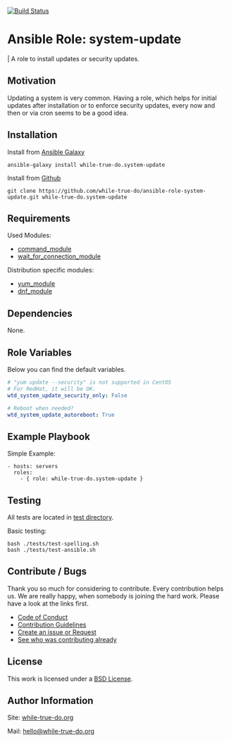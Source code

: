 [![Build Status](https://travis-ci.org/while-true-do/ansible-role-system-update.svg?branch=master)](https://travis-ci.org/while-true-do/ansible-role-system-update)

# Ansible Role: system-update
| A role to install updates or security updates.

## Motivation

Updating a system is very common. Having a role, which helps for initial updates after installation or to enforce security updates, every now and then or via cron seems to be a good idea.

## Installation

Install from [Ansible Galaxy](https://galaxy.ansible.com/while-true-do/system-update)

```
ansible-galaxy install while-true-do.system-update
```

Install from [Github](https://github.com/while-true-do/ansible-role-system-update)

```
git clone https://github.com/while-true-do/ansible-role-system-update.git while-true-do.system-update
```

## Requirements

Used Modules:

-   [command_module](https://docs.ansible.com/ansible/latest/command_module.html)
-   [wait_for_connection_module](https://docs.ansible.com/ansible/latest/modules/wait_for_connection_module.html)

Distribution specific modules:

-   [yum_module](https://docs.ansible.com/ansible/latest/yum_module.html)
-   [dnf_module](https://docs.ansible.com/ansible/latest/modules/dnf_module.html)

## Dependencies

None.

## Role Variables

Below you can find the default variables.

```yaml
# "yum update --security" is not supported in CentOS
# For RedHat, it will be OK.
wtd_system_update_security_only: False

# Reboot when needed?
wtd_system_update_autoreboot: True
```

## Example Playbook

Simple Example:

```
- hosts: servers
  roles:
    - { role: while-true-do.system-update }
```

## Testing

All tests are located in [test directory](./tests/).

Basic testing:

```
bash ./tests/test-spelling.sh
bash ./tests/test-ansible.sh
```

## Contribute / Bugs

Thank you so much for considering to contribute. Every contribution helps us. We are really happy, when somebody is joining the hard work. Please have a look at the links first.

-   [Code of Conduct](./docs/CODE_OF_CONDUCT.md)
-   [Contribution Guidelines](./docs/CONTRIBUTING.md)
-   [Create an issue or Request](https://github.com/while-true-do/ansible-role-system-update/issues)
-   [See who was contributing already](https://github.com/while-true-do/ansible-role-system-update/graphs/contributors)

## License

This work is licensed under a [BSD License](https://opensource.org/licenses/BSD-3-Clause).

## Author Information

Site: [while-true-do.org](https://while-true-do.org)

Mail: [hello@while-true-do.org](mailto:hello@while-true-do.org)

